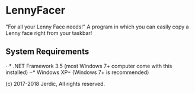 # LennyFacer
"For all your Lenny Face needs!" A program in which you can easily copy a Lenny face right from your taskbar!

## System Requirements
⋅⋅* .NET Framework 3.5 (most Windows 7+ computer come with this installed)
⋅⋅* Windows XP+ (Windows 7+ is recommended)

(c) 2017-2018 Jerdic, All rights reserved.
